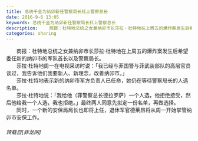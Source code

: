 ```yaml
---
title: 总统千金为纳卯新任警察局长杠上警察总长
date: 2016-9-6 13:05
keywords: 总统千金为纳卯新任警察局长杠上警察总长
description: 　　商报：杜特地总统之女兼纳卯市长莎拉‧杜特地在上周五的爆炸案发生后希望委任新的纳卯市的军队首长以及警察局长。 　　莎拉‧杜特地周一在电视采访时说：「我已经与菲国警与菲武装部队的高层官员谈过，我告诉他们我要新人、新理念，改善纳卯市。」 　　莎拉‧杜特地表示新的纳卯市军方负责人已任命，她仍在等待警察局长的人选名单。 　　莎拉‧杜特地说：「我给他（菲警察总长德拉罗萨）一个人选，他拒绝接受，然后他给我一个人选，我也拒绝。」最终两人同意先拟定一份名单，再做选择。 　　同时，一个新的安保局局长也即将上任，退休军官德莱昂将从周一开始掌管纳卯市安保工作。
categories: sharing
---
```

<td class="t_f" id="postmessage_393149">

　　商报：杜特地总统之女兼纳卯市长莎拉‧杜特地在上周五的爆炸案发生后希望委任新的纳卯市的军队首长以及警察局长。 <br/>
　　莎拉‧杜特地周一在电视采访时说：「我已经与菲国警与菲武装部队的高层官员谈过，我告诉他们我要新人、新理念，改善纳卯市。」 <br/>
　　莎拉‧杜特地表示新的纳卯市军方负责人已任命，她仍在等待警察局长的人选名单。 <br/>
　　莎拉‧杜特地说：「我给他（菲警察总长德拉罗萨）一个人选，他拒绝接受，然后他给我一个人选，我也拒绝。」最终两人同意先拟定一份名单，再做选择。 <br/>
　　同时，一个新的安保局局长也即将上任，退休军官德莱昂将从周一开始掌管纳卯市安保工作。</td>
###### 转载自[菲龙网]